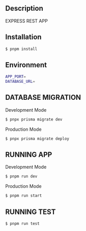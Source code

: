 ## Description
  EXPRESS REST APP


## Installation

```bash
$ pnpm install
```

## Environment

```bash
APP_PORT=
DATABASE_URL=
```

## DATABASE MIGRATION
Development Mode
```bash
$ pnpx prisma migrate dev

```

Production Mode
```bash
$ pnpx prisma migrate deploy

```

## RUNNING APP

Development Mode
```bash
$ pnpm run dev

```

Production Mode
```bash
$ pnpm run start

```


## RUNNING TEST

```bash
$ pnpm run test

```